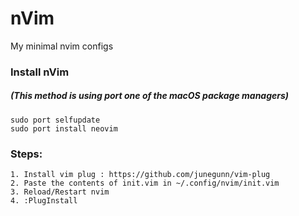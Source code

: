 # nVim
My minimal nvim configs

### Install nVim
##### (This method is using port one of the macOS package managers)
``` 
sudo port selfupdate
sudo port install neovim
```

### Steps:
```
1. Install vim plug : https://github.com/junegunn/vim-plug
2. Paste the contents of init.vim in ~/.config/nvim/init.vim
3. Reload/Restart nvim
4. :PlugInstall
```
